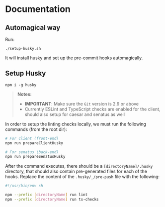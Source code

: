 # Documentation 

## Automagical way

Run:

`./setup-husky.sh`

It will install husky and set up the pre-commit hooks automagically.

## Setup Husky

`npm i -g husky`

> **Notes:**
> - **IMPORTANT**: Make sure the `Git` version is 2.9 or above
> - Currently ESLint and TypeScript checks are enabled for the client, should also setup for caesar and senatus as well

In order to setup the linting checks locally, we must run the following commands (from the root dir):

```bash
# For client (front-end)
npm run prepareClientHusky

# For senatus (back-end)
npm run prepareSenatusHusky
```

After the command executes, there should be a `[directoryName]/.husky` directory, that should also contain pre-generated files for each of the hooks.
Replace the content of the `.husky/_/pre-push` file with the following:

```bash
#!/usr/bin/env sh

npm --prefix [directoryName] run lint
npm --prefix [directoryName] run ts-checks
```

